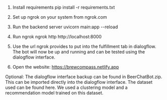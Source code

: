 1. Install requirements
  pip install -r requirements.txt

2. Set up ngrok on your system from ngrok.com

3. Run the backend server
   uvicorn main:app --reload

4. Run ngrok
   ngrok http http://localhost:8000

5. Use the url ngrok provides to put into the fulfillment tab in dialogflow.
   The bot will now be up and running and can be tested using the dialogflow interface.

 6. Open the website: https://brewcompass.netlify.app

Optional: The dialogflow interface backup can be found in BeerChatBot.zip. This can be imported directly into the dialogflow interface.
          The dataset used can be found here. We used a clustering model and a recommendation model trained on this dataset.

